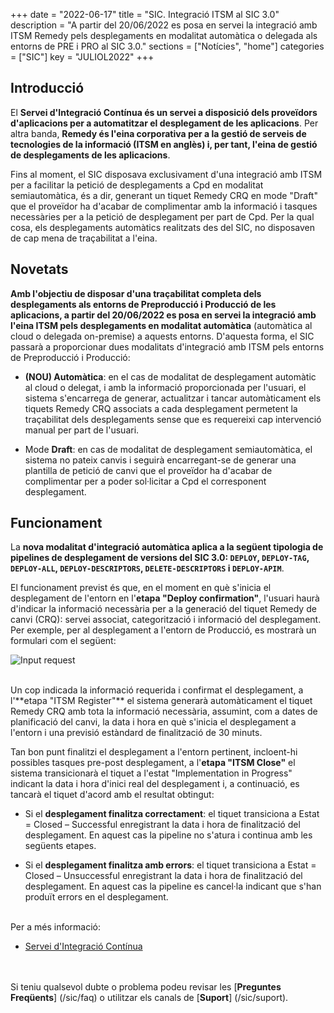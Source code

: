 +++
date        = "2022-06-17"
title       = "SIC. Integració ITSM al SIC 3.0"
description = "A partir del 20/06/2022 es posa en servei la integració amb ITSM Remedy pels desplegaments en modalitat automàtica o delegada als entorns de PRE i PRO al SIC 3.0."
sections    = ["Notícies", "home"]
categories  = ["SIC"]
key         = "JULIOL2022"
+++

## Introducció

El **Servei d'Integració Contínua és un servei a disposició dels proveïdors d'aplicacions per a automatitzar el desplegament
de les aplicacions**. Per altra banda, **Remedy és l'eina corporativa per a la gestió de serveis de tecnologies de la informació (ITSM en anglès) i,
per tant, l'eina de gestió de desplegaments de les aplicacions**.

Fins al moment, el SIC disposava exclusivament d'una integració amb ITSM per a facilitar la petició de desplegaments a Cpd en modalitat semiautomàtica, és a dir,
generant un tiquet Remedy CRQ en mode "Draft" que el proveïdor ha d'acabar de complimentar amb la informació i tasques necessàries per a la petició de desplegament per part de Cpd.
Per la qual cosa, els desplegaments automàtics realitzats des del SIC, no disposaven de cap mena de traçabilitat a l'eina.

## Novetats

**Amb l'objectiu de disposar d'una traçabilitat completa dels desplegaments als entorns de Preproducció i Producció de les aplicacions,
a partir del 20/06/2022 es posa en servei la integració amb l'eina ITSM pels desplegaments en modalitat automàtica** (automàtica al cloud o delegada on-premise)
a aquests entorns. D'aquesta forma, el SIC passarà a proporcionar dues modalitats d'integració amb ITSM pels entorns de Preproducció i Producció:

- **(NOU) Automàtica**: en el cas de modalitat de desplegament automàtic al cloud o delegat, i amb la informació proporcionada per l'usuari,
el sistema s'encarrega de generar, actualitzar i tancar automàticament els tiquets Remedy CRQ associats a cada desplegament permetent
la traçabilitat dels desplegaments sense que es requereixi cap intervenció manual per part de l'usuari.

- Mode **Draft**: en cas de modalitat de desplegament semiautomàtica, el sistema no pateix canvis i seguirà encarregant-se de generar
una plantilla de petició de canvi que el proveïdor ha d'acabar de complimentar per a poder sol·licitar a Cpd el corresponent desplegament.

## Funcionament

La **nova modalitat d'integració automàtica aplica a la següent tipologia de pipelines de desplegament de versions del SIC 3.0: `DEPLOY`, `DEPLOY-TAG`,
`DEPLOY-ALL`, `DEPLOY-DESCRIPTORS`, `DELETE-DESCRIPTORS` i `DEPLOY-APIM`**.

El funcionament previst és que, en el moment en què s'inicia el desplegament de l'entorn
en l'**etapa "Deploy confirmation"**, l'usuari haurà d'indicar la informació necessària per a la generació del tiquet Remedy de canvi (CRQ):
servei associat, categorització i informació del desplegament. Per exemple, per al desplegament a l'entorn de Producció, es mostrarà
un formulari com el següent:

![Input request](/related/sic/3.0/pipeline-input-request-itsm.png)

<br/>
Un cop indicada la informació requerida i confirmat el desplegament, a l'**etapa "ITSM Register"** el sistema generarà automàticament
el tiquet Remedy CRQ amb tota la informació necessària, assumint, com a dates de planificació del canvi, la data i hora en què
s'inicia el desplegament a l'entorn i una previsió estàndard de finalització de 30 minuts.

Tan bon punt finalitzi el desplegament a l'entorn pertinent, incloent-hi possibles tasques pre-post desplegament, a l'**etapa "ITSM Close"**
el sistema transicionarà el tiquet a l'estat "Implementation in Progress" indicant la data i hora d'inici real del desplegament i,
a continuació, es tancarà el tiquet d'acord amb el resultat obtingut:

- Si el **desplegament finalitza correctament**: el tiquet transiciona a Estat = Closed – Successful enregistrant la data i hora de finalització
del desplegament. En aquest cas la pipeline no s'atura i continua amb les següents etapes.

- Si el **desplegament finalitza amb errors**: el tiquet transiciona a Estat = Closed – Unsuccessful enregistrant la data i hora de finalització
del desplegament. En aquest cas la pipeline es cancel·la indicant que s'han produït errors en el desplegament.

<br/>
Per a més informació:

- [Servei d'Integració Contínua](/sic30-serveis/ci/)

<br/><br/>
Si teniu qualsevol dubte o problema podeu revisar les [**Preguntes Freqüents**] (/sic/faq) o utilitzar els canals de [**Suport**] (/sic/suport).
